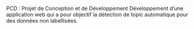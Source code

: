 PCD : Projet de Conception et de Développement 
Développement d’une application web qui a pour objectif la détection de topic automatique pour des données non labellisées.
